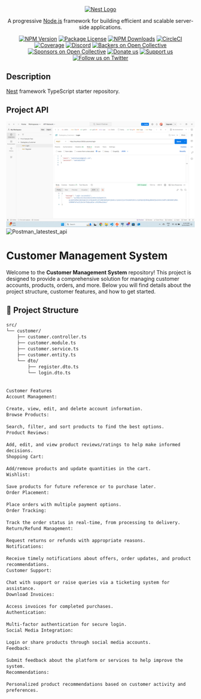 <p align="center">
  <a href="http://nestjs.com/" target="blank"><img src="https://nestjs.com/img/logo-small.svg" width="120" alt="Nest Logo" /></a>
</p>

[circleci-image]: https://img.shields.io/circleci/build/github/nestjs/nest/master?token=abc123def456
[circleci-url]: https://circleci.com/gh/nestjs/nest

  <p align="center">A progressive <a href="http://nodejs.org" target="_blank">Node.js</a> framework for building efficient and scalable server-side applications.</p>
    <p align="center">
<a href="https://www.npmjs.com/~nestjscore" target="_blank"><img src="https://img.shields.io/npm/v/@nestjs/core.svg" alt="NPM Version" /></a>
<a href="https://www.npmjs.com/~nestjscore" target="_blank"><img src="https://img.shields.io/npm/l/@nestjs/core.svg" alt="Package License" /></a>
<a href="https://www.npmjs.com/~nestjscore" target="_blank"><img src="https://img.shields.io/npm/dm/@nestjs/common.svg" alt="NPM Downloads" /></a>
<a href="https://circleci.com/gh/nestjs/nest" target="_blank"><img src="https://img.shields.io/circleci/build/github/nestjs/nest/master" alt="CircleCI" /></a>
<a href="https://coveralls.io/github/nestjs/nest?branch=master" target="_blank"><img src="https://coveralls.io/repos/github/nestjs/nest/badge.svg?branch=master#9" alt="Coverage" /></a>
<a href="https://discord.gg/G7Qnnhy" target="_blank"><img src="https://img.shields.io/badge/discord-online-brightgreen.svg" alt="Discord"/></a>
<a href="https://opencollective.com/nest#backer" target="_blank"><img src="https://opencollective.com/nest/backers/badge.svg" alt="Backers on Open Collective" /></a>
<a href="https://opencollective.com/nest#sponsor" target="_blank"><img src="https://opencollective.com/nest/sponsors/badge.svg" alt="Sponsors on Open Collective" /></a>
  <a href="https://paypal.me/kamilmysliwiec" target="_blank"><img src="https://img.shields.io/badge/Donate-PayPal-ff3f59.svg" alt="Donate us"/></a>
    <a href="https://opencollective.com/nest#sponsor"  target="_blank"><img src="https://img.shields.io/badge/Support%20us-Open%20Collective-41B883.svg" alt="Support us"></a>
  <a href="https://twitter.com/nestframework" target="_blank"><img src="https://img.shields.io/twitter/follow/nestframework.svg?style=social&label=Follow" alt="Follow us on Twitter"></a>
</p>
  <!--[![Backers on Open Collective](https://opencollective.com/nest/backers/badge.svg)](https://opencollective.com/nest#backer)
  [![Sponsors on Open Collective](https://opencollective.com/nest/sponsors/badge.svg)](https://opencollective.com/nest#sponsor)-->

## Description

[Nest](https://github.com/nestjs/nest) framework TypeScript starter repository.


## Project API

![Postman Login and Register](image.png)
![Postman_latestest_api](https://github.com/user-attachments/assets/91478f07-c15f-4b2a-a766-b58742d399eb)

# Customer Management System

Welcome to the **Customer Management System** repository! This project is designed to provide a comprehensive solution for managing customer accounts, products, orders, and more. Below you will find details about the project structure, customer features, and how to get started.

## 📂 Project Structure

```plaintext
src/
└── customer/
    ├── customer.controller.ts
    ├── customer.module.ts
    ├── customer.service.ts
    ├── customer.entity.ts
    └── dto/
        ├── register.dto.ts
        └── login.dto.ts


Customer Features
Account Management:

Create, view, edit, and delete account information.
Browse Products:

Search, filter, and sort products to find the best options.
Product Reviews:

Add, edit, and view product reviews/ratings to help make informed decisions.
Shopping Cart:

Add/remove products and update quantities in the cart.
Wishlist:

Save products for future reference or to purchase later.
Order Placement:

Place orders with multiple payment options.
Order Tracking:

Track the order status in real-time, from processing to delivery.
Return/Refund Management:

Request returns or refunds with appropriate reasons.
Notifications:

Receive timely notifications about offers, order updates, and product recommendations.
Customer Support:

Chat with support or raise queries via a ticketing system for assistance.
Download Invoices:

Access invoices for completed purchases.
Authentication:

Multi-factor authentication for secure login.
Social Media Integration:

Login or share products through social media accounts.
Feedback:

Submit feedback about the platform or services to help improve the system.
Recommendations:

Personalized product recommendations based on customer activity and preferences.
```
